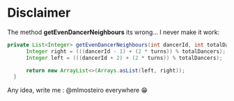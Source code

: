#   Disclaimer 
  
  The method **getEvenDancerNeighbours** its wrong... I never make it work:
  ```java
  private List<Integer> getEvenDancerNeighbours(int dancerId, int totalDancers, int turns) {
        Integer right = (((dancerId - 1) + (2 * turns)) % totalDancers);
        Integer left = (((dancerId + 2) + (2 * turns)) % totalDancers);

        return new ArrayList<>(Arrays.asList(left, right));
    }
```

Any idea, write me : @mlmosteiro everywhere :grin:
